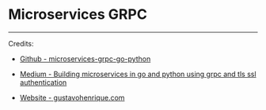 # Microservices GRPC

***
Credits:
* [Github - microservices-grpc-go-python](https://github.com/gustavohenrique/microservices-grpc-go-python)

* [Medium - Building microservices in go and python using grpc and tls ssl authentication](https://medium.com/@gustavoh/building-microservices-in-go-and-python-using-grpc-and-tls-ssl-authentication-cfcee7c2b052)

* [Website - gustavohenrique.com](https://gustavohenrique.com/)